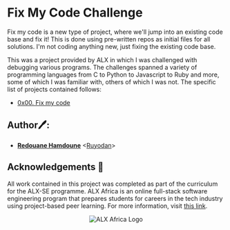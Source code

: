 # Fix My Code Challenge
  Fix my code is a new type of project, where we'll jump into an existing code 
base and fix it! This is done using pre-written repos as initial files for all 
solutions. I'm not coding anything new, just fixing the existing code base.

This was a project provided by ALX in which I was challenged with debugging 
various programs. The challenges spanned a variety of programming languages 
from C to Python to Javascript to Ruby and more, some of which I was familiar 
with, others of which I was not. The specific list of projects contained follows:

* [0x00. Fix my code](./0x00-challenge)

## Author🖊️:
* **[Redouane Hamdoune](https://twitter.com/RedHamdoune)** <[Ruyodan](https://github.com/Ruyodan)>

## Acknowledgements :pray:

All work contained in this project was completed as part of the curriculum for the ALX-SE programme. 
ALX Africa is an online full-stack software engineering program that prepares students for careers 
in the tech industry using project-based peer learning. For more information, visit 
[this link](https://www.alxafrica.com).


<p align="center">
  <img src="http://www.alxafrica.com/wp-content/uploads/2022/01/header-logo.png"
    alt="ALX Africa Logo"
  >
  </p>

